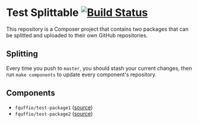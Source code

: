 # Test Splittable [![Build Status](https://travis-ci.org/fquffio/test-splittable.svg?branch=master)](https://travis-ci.org/fquffio/test-splittable)

This repository is a Composer project that contains two packages that can be splitted and uploaded to their own GitHub repositories.

## Splitting

Every time you push to `master`, you should stash your current changes, then run `make components` to update every component's repository.

## Components

- `fquffio/test-package1` ([source](https://github.com/fquffio/test-package1))
- `fquffio/test-package2` ([source](https://github.com/fquffio/test-package2))
